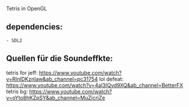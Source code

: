 Tetris in OpenGL

## dependencies:
    - SDL2

## Quellen für die Soundeffkte:
tetris for jeff: https://www.youtube.com/watch?v=RlnlDKznIaw&ab_channel=pc31754
lol defeat: https://www.youtube.com/watch?v=4al3IQyd9XQ&ab_channel=BetterFX
tetris bg: https://www.youtube.com/watch?v=oYto8hKZpSY&ab_channel=MuZicriZe
